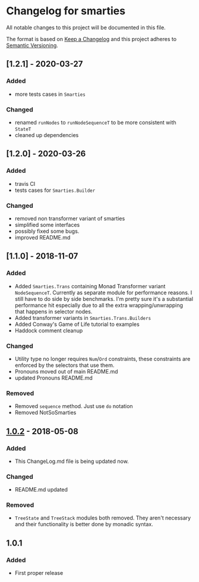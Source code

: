 # Changelog for smarties
All notable changes to this project will be documented in this file.

The format is based on [Keep a Changelog](http://keepachangelog.com/en/1.0.0/)
and this project adheres to [Semantic Versioning](http://semver.org/spec/v2.0.0.html).

## [1.2.1] - 2020-03-27
### Added
- more tests cases in `Smarties`

### Changed
- renamed `runNodes` to `runNodeSequenceT` to be more consistent with `StateT`
- cleaned up dependencies

## [1.2.0] - 2020-03-26
### Added
- travis CI
- tests cases for `Smarties.Builder`

### Changed
- removed non transformer variant of smarties
- simplified some interfaces
- possibly fixed some bugs.
- improved README.md

## [1.1.0] - 2018-11-07
### Added
- Added `Smarties.Trans` containing Monad Transformer variant `NodeSequenceT`. Currently as separate module for performance reasons. I still have to do side by side benchmarks. I'm pretty sure it's a substantial performance hit especially due to all the extra wrapping/unwrapping that happens in selector nodes.
- Added transformer variants in `Smarties.Trans.Builders`
- Added Conway's Game of Life tutorial to examples
- Haddock comment cleanup

### Changed
- Utility type no longer requires `Num`/`Ord` constraints, these constraints are enforced by the selectors that use them.
- Pronouns moved out of main README.md
- updated Pronouns README.md

### Removed
- Removed `sequence` method. Just use `do` notation
- Removed NotSoSmarties

## [1.0.2] - 2018-05-08
### Added
- This ChangeLog.md file is being updated now.

### Changed
- README.md updated

### Removed
- `TreeState` and `TreeStack` modules both removed. They aren't necessary and their functionality is better done by monadic syntax.

## 1.0.1
### Added
- First proper release

[Unreleased]: https://github.com/pdlla/smarties/compare/v1.0.2...HEAD
[1.0.2]:https://github.com/pdlla/smarties/compare/v1.0.1...v1.0.2
